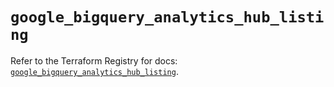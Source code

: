 # `google_bigquery_analytics_hub_listing`

Refer to the Terraform Registry for docs: [`google_bigquery_analytics_hub_listing`](https://registry.terraform.io/providers/hashicorp/google-beta/5.39.1/docs/resources/google_bigquery_analytics_hub_listing).
